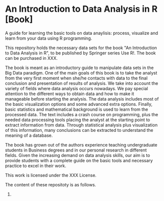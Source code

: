 # An Introduction to Data Analysis in R [Book]

A guide for learning the basic tools on data anaylisis: process, visualize and learn from your data using R programming.

This repository holds the necessary data sets for the book "An Introduction to Data Analysis in R", to be published by Springer series Use R!. The book can be purchased in XXX.

The book is meant as an introductory guide to manipulate data sets in the Big Data paradigm. One of the main goals of this book is to take the analyst from the very first moment when she/he contacts with data to the final conclusion and presentation of results of analysis. We take into account the variety of fields where data analysis occurs nowadays. We pay special attention to the different ways to obtain data and how to make it manageable before starting the analysis. The data analysis includes most of the basic visualization options and some advanced extra options. Finally, basic statistics and mathematical background is used to learn from the processed data. The text includes a crash course on programming, plus the needed data processing tools placing the analyst at the starting point to extract information from data. Through statistical analysis plus visualization of this information, many conclusions can be extracted to understand the meaning of a database.

The book has grown out of the authors experience teaching undergraduate students in Business degrees and in our personal research in different fields. Given the increasing demand on data analysis skills, our aim is to provide students with a complete guide on the basic tools and necessary practice to excel in their work. 

This work is licensed under the XXX License.

The content of these repositoty is as follows.

1. 
